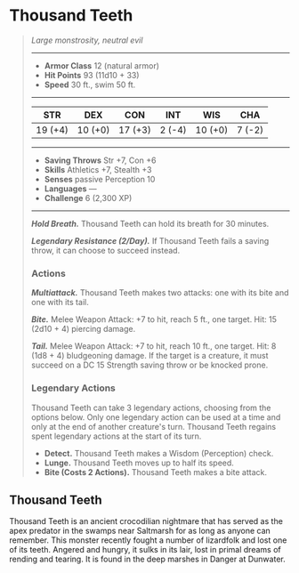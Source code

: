 # Thousand Teeth
>*Large monstrosity, neutral evil*
>___
>- **Armor Class** 12 (natural armor)
>- **Hit Points** 93 (11d10 + 33)
>- **Speed** 30 ft., swim 50 ft.
>___
>|STR|DEX|CON|INT|WIS|CHA|
>|:---:|:---:|:---:|:---:|:---:|:---:|
>|19 (+4)|10 (+0)|17 (+3)|2 (-4)|10 (+0)|7 (-2)|
>___
>- **Saving Throws** Str +7, Con +6
>- **Skills** Athletics +7, Stealth +3
>- **Senses** passive Perception 10
>- **Languages** —
>- **Challenge** 6 (2,300 XP)
>___
>***Hold Breath.*** Thousand Teeth can hold its breath for 30 minutes.  
>
>***Legendary Resistance (2/Day).*** If Thousand Teeth fails a saving throw, it can choose to succeed instead.  
>
>### Actions
>***Multiattack.*** Thousand Teeth makes two attacks: one with its bite and one with its tail.  
>
>***Bite.*** Melee Weapon Attack: +7 to hit, reach 5 ft., one target. Hit: 15 (2d10 + 4) piercing damage.  
>
>***Tail.*** Melee Weapon Attack: +7 to hit, reach 10 ft., one target. Hit: 8 (1d8 + 4) bludgeoning damage. If the target is a creature, it must succeed on a DC 15 Strength saving throw or be knocked prone.  
>
>### Legendary Actions
>Thousand Teeth can take 3 legendary actions, choosing from the options below. Only one legendary action can be used at a time and only at the end of another creature's turn. Thousand Teeth regains spent legendary actions at the start of its turn.
>
>- **Detect.** Thousand Teeth makes a Wisdom (Perception) check.
>- **Lunge.** Thousand Teeth moves up to half its speed.
>- **Bite (Costs 2 Actions).** Thousand Teeth makes a bite attack.
## Thousand Teeth
Thousand Teeth is an ancient crocodilian nightmare that has served as the apex predator in the swamps near Saltmarsh for as long as anyone can remember. This monster recently fought a number of lizardfolk and lost one of its teeth. Angered and hungry, it sulks in its lair, lost in primal dreams of rending and tearing. It is found in the deep marshes in Danger at Dunwater.
